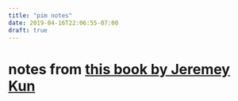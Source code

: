```yaml
---
title: "pim notes"
date: 2019-04-16T22:06:55-07:00
draft: true
---
```



# notes from [this book by Jeremey Kun](https://pimbook.org/)


